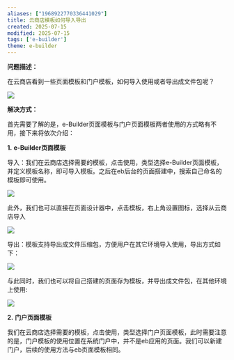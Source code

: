 ```yaml
---
aliases: ["1968922770336441029"]
title: 云商店模板如何导入导出
created: 2025-07-15
modified: 2025-07-15
tags: ['e-builder']
theme: e-builder
---
```


**问题描述：**

在云商店看到一些页面模板和门户模板，如何导入使用或者导出成文件包呢？

![](https://myhelpdoc.oss-cn-heyuan.aliyuncs.com/mdimages/9471b6c44cfa088745983de67953e3e8.jpg)

**解决方式：**

首先需要了解的是，e-Builder页面模板与门户页面模板两者使用的方式略有不用，接下来将依次介绍：

**1.** **e-Builder页面模板**

导入：我们在云商店选择需要的模板，点击使用，类型选择e-Builder页面模板，并定义模板名称，即可导入模板。之后在eb后台的页面搭建中，搜索自己命名的模板即可使用。

![](https://myhelpdoc.oss-cn-heyuan.aliyuncs.com/mdimages/8d8ee6dfeadf8bd09fd98dac5b074e4c.jpg)

此外，我们也可以直接在页面设计器中，点击模板，右上角设置图标，选择从云商店导入

![](https://myhelpdoc.oss-cn-heyuan.aliyuncs.com/mdimages/53c9a7e6d2e08cff5b9aaf399d6dfb0d.jpg)

导出：模板支持导出成文件压缩包，方便用户在其它环境导入使用，导出方式如下：

![](https://myhelpdoc.oss-cn-heyuan.aliyuncs.com/mdimages/ec629144f4c6f492c2ea662ed5885b21.jpg)

与此同时，我们也可以将自己搭建的页面存为模板，并导出成文件包，在其他环境上使用:

![](https://myhelpdoc.oss-cn-heyuan.aliyuncs.com/mdimages/e75c7a88d643d1ebad765da1ec64b904.jpg)

**2.** **门户页面模板**

我们在云商店选择需要的模板，点击使用，类型选择门户页面模板，此时需要注意的是，门户模板的使用位置在系统门户中，并不是eb应用的页面。我们可以新建门户，后续的使用方法与eb页面模板相同。

